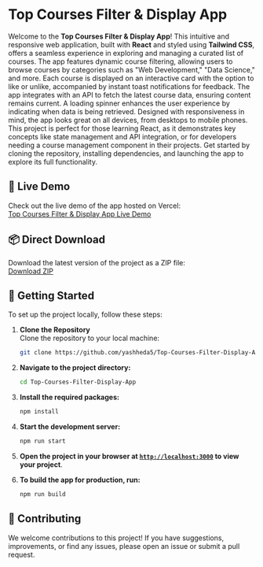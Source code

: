 # Top Courses Filter & Display App

Welcome to the **Top Courses Filter & Display App**! This intuitive and responsive web application, built with **React** and styled using **Tailwind CSS**, offers a seamless experience in exploring and managing a curated list of courses. The app features dynamic course filtering, allowing users to browse courses by categories such as "Web Development," "Data Science," and more. Each course is displayed on an interactive card with the option to like or unlike, accompanied by instant toast notifications for feedback. The app integrates with an API to fetch the latest course data, ensuring content remains current. A loading spinner enhances the user experience by indicating when data is being retrieved. Designed with responsiveness in mind, the app looks great on all devices, from desktops to mobile phones. This project is perfect for those learning React, as it demonstrates key concepts like state management and API integration, or for developers needing a course management component in their projects. Get started by cloning the repository, installing dependencies, and launching the app to explore its full functionality.

## 🎯 Live Demo

Check out the live demo of the app hosted on Vercel:  
[Top Courses Filter & Display App Live Demo](https://top-courses-filter-display-app.vercel.app/)

## 📦 Direct Download

Download the latest version of the project as a ZIP file:  
[Download ZIP](https://github.com/yashheda5/Top-Courses-Filter-Display-App/archive/refs/heads/main.zip)

## 🚀 Getting Started

To set up the project locally, follow these steps:

1. **Clone the Repository**  
   Clone the repository to your local machine:
   ```sh
   git clone https://github.com/yashheda5/Top-Courses-Filter-Display-App.git
    ```

2. **Navigate to the project directory:**
    ```sh
    cd Top-Courses-Filter-Display-App
    ```

3. **Install the required packages:**
    ```sh
    npm install
    ```

4. **Start the development server:**
    ```sh
    npm run start
    ```

5. **Open the project in your browser at [`http://localhost:3000`](http://localhost:3000) to view your project**.

6. **To build the app for production, run:**
    ```sh
    npm run build
    ```

## 🤝 Contributing

We welcome contributions to this project! If you have suggestions, improvements, or find any issues, please open an issue or submit a pull request.

